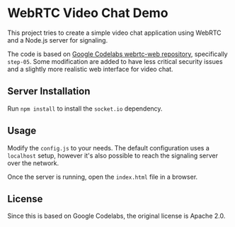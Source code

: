 # WebRTC Video Chat Demo

This project tries to create a simple video chat application using WebRTC and a Node.js server for signaling.

The code is based on [Google Codelabs webrtc-web
repository](https://github.com/googlecodelabs/webrtc-web), specifically
`step-05`. Some modification are added to have less critical security issues and
a slightly more realistic web interface for video chat.

## Server Installation

Run `npm install` to install the `socket.io` dependency.

## Usage

Modify the `config.js` to your needs. The default configuration uses a
`localhost` setup, however it's also possible to reach the signaling server over
the network.

Once the server is running, open the `index.html` file in a browser.

## License

Since this is based on Google Codelabs, the original license is Apache 2.0.
